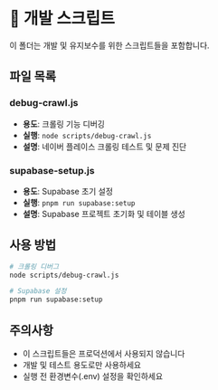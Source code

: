 # 📜 개발 스크립트

이 폴더는 개발 및 유지보수를 위한 스크립트들을 포함합니다.

## 파일 목록

### debug-crawl.js
- **용도**: 크롤링 기능 디버깅
- **실행**: `node scripts/debug-crawl.js`
- **설명**: 네이버 플레이스 크롤링 테스트 및 문제 진단

### supabase-setup.js
- **용도**: Supabase 초기 설정
- **실행**: `pnpm run supabase:setup`
- **설명**: Supabase 프로젝트 초기화 및 테이블 생성

## 사용 방법

```bash
# 크롤링 디버그
node scripts/debug-crawl.js

# Supabase 설정
pnpm run supabase:setup
```

## 주의사항

- 이 스크립트들은 프로덕션에서 사용되지 않습니다
- 개발 및 테스트 용도로만 사용하세요
- 실행 전 환경변수(.env) 설정을 확인하세요

